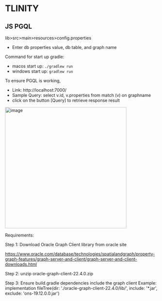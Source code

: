 # TLINITY

## JS PGQL

lib>src>main>resources>config.properties
- Enter db properties value, db table, and graph name


Command for start up gradle:
- macos start up: `./gradlew run`
- windows start up: `gradlew run`


To ensure PGQL is working,

- Link: http://localhost:7000/
- Sample Query: select v.id, v.properties from match (v) on graphname
- click on the button [Query] to retrieve response result

<img width="400" alt="image" src="https://user-images.githubusercontent.com/36125036/182305953-5ab5517f-37ee-4ba4-a2bb-5a0a58c7d78d.png">


Requirements:

Step 1: Download Oracle Graph Client library from oracle site

https://www.oracle.com/database/technologies/spatialandgraph/property-graph-features/graph-server-and-client/graph-server-and-client-downloads.html

Step 2: unzip oracle-graph-client-22.4.0.zip

Step 3: Ensure build.gradle dependencies include the graph client
Example: implementation fileTree(dir: './oracle-graph-client-22.4.0/lib/', include: '*.jar', exclude: 'ons-19.12.0.0.jar')
